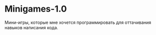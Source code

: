 # Minigames-1.0
Мини-игры, которые мне хочется программировать для оттачивания навыков написания кода.
